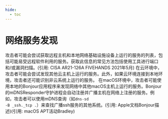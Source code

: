 ```yaml
---
hide:
  - toc
---
```


# 网络服务发现

攻击者可能会尝试获取远程主机和本地网络基础设施设备上运行的服务的列表，包括可能易受远程软件利用的服务。获取此信息的常见方法包括使用工具进行端口和/或漏洞扫描。(引用: CISA AR21-126A FIVEHANDS 2021年5月)  在云环境中，攻击者可能会尝试发现其他云主机上运行的服务。此外，如果云环境连接到本地环境，攻击者还可能识别非云系统上运行的服务。  在macOS环境中，攻击者可能使用本地的Bonjour应用程序来发现网络中其他macOS主机上运行的服务。Bonjour的mDNSResponder守护进程会自动注册并广播主机在网络上注册的服务。例如，攻击者可以使用mDNS查询（如<code>dns-sd -B _ssh._tcp .</code>）来查找广播ssh服务的其他系统。(引用: Apple文档Bonjour描述)(引用: macOS APT活动Bradley)
